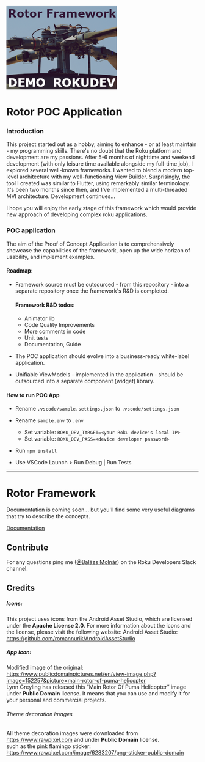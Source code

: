 ![View Builder concept](src/assets/images/channelIcons/channel-icon_HD.png)

# Rotor POC Application

### Introduction

This project started out as a hobby, aiming to enhance - or at least maintain - my programming skills. There's no doubt that the Roku platform and development are my passions. After 5-6 months of nighttime and weekend development (with only leisure time available alongside my full-time job), I explored several well-known frameworks. I wanted to blend a modern top-level architecture with my well-functioning View Builder. Surprisingly, the tool I created was similar to Flutter, using remarkably similar terminology. It's been two months since then, and I've implemented a multi-threaded MVI architecture. Development continues...

I hope you will enjoy the early stage of this framework which would provide new approach of developing complex roku applications.

### POC application

The aim of the Proof of Concept Application is to comprehensively showcase the capabilities of the framework, open up the wide horizon of usability, and implement examples.

#### Roadmap:

- Framework source must be outsourced - from this repository - into a separate repository once the framework's R&D is completed.

    #### Framework R&D todos:
    - Animator lib
    - Code Quality Improvements
    - More comments in code
    - Unit tests
    - Documentation, Guide

- The POC application should evolve into a business-ready white-label application.
- Unifiable ViewModels - implemented in the application - should be outsourced into a separate component (widget) library.

#### How to run POC App
- Rename `.vscode/sample.settings.json` to `.vscode/settings.json`
- Rename `sample.env` to `.env`
    - Set variable: `ROKU_DEV_TARGET=<your Roku device's local IP>`
    - Set variable: `ROKU_DEV_PASS=<device developer password>`
 
- Run `npm install`
- Use VSCode Launch > Run Debug | Run Tests

---


# Rotor Framework

Documentation is coming soon...
but you'll find some very useful diagrams that try to describe the concepts.

[Documentation](src/source/rotorFramework/README.md)


## Contribute

For any questions ping me ([@Balázs Molnár](https://rokudevelopers.slack.com/team/U05UR749546)) on the Roku Developers Slack channel.



## Credits

##### Icons:
This project uses icons from the Android Asset Studio, which are licensed under the **Apache License 2.0**. For more information about the icons and the license, please visit the following website: Android Asset Studio: https://github.com/romannurik/AndroidAssetStudio
##### App icon:
Modified image of the original: https://www.publicdomainpictures.net/en/view-image.php?image=152257&picture=main-rotor-of-puma-helicopter  
Lynn Greyling has released this “Main Rotor Of Puma Helicopter” image under **Public Domain** license. It means that you can use and modify it for your personal and commercial projects. 

###### Theme decoration images
All theme decoration images were downloaded from https://www.rawpixel.com and under **Public Domain** license.  
such as the pink flamingo sticker: https://www.rawpixel.com/image/6283207/png-sticker-public-domain


